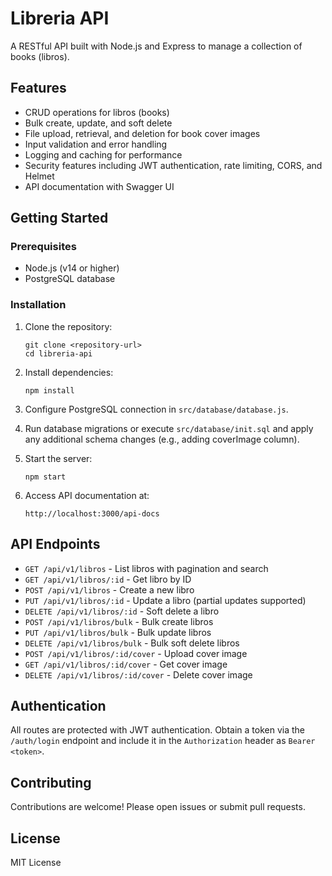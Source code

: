 # Libreria API

A RESTful API built with Node.js and Express to manage a collection of books (libros).

## Features

- CRUD operations for libros (books)
- Bulk create, update, and soft delete
- File upload, retrieval, and deletion for book cover images
- Input validation and error handling
- Logging and caching for performance
- Security features including JWT authentication, rate limiting, CORS, and Helmet
- API documentation with Swagger UI

## Getting Started

### Prerequisites

- Node.js (v14 or higher)
- PostgreSQL database

### Installation

1. Clone the repository:
   ```
   git clone <repository-url>
   cd libreria-api
   ```

2. Install dependencies:
   ```
   npm install
   ```

3. Configure PostgreSQL connection in `src/database/database.js`.

4. Run database migrations or execute `src/database/init.sql` and apply any additional schema changes (e.g., adding coverImage column).

5. Start the server:
   ```
   npm start
   ```

6. Access API documentation at:
   ```
   http://localhost:3000/api-docs
   ```

## API Endpoints

- `GET /api/v1/libros` - List libros with pagination and search
- `GET /api/v1/libros/:id` - Get libro by ID
- `POST /api/v1/libros` - Create a new libro
- `PUT /api/v1/libros/:id` - Update a libro (partial updates supported)
- `DELETE /api/v1/libros/:id` - Soft delete a libro
- `POST /api/v1/libros/bulk` - Bulk create libros
- `PUT /api/v1/libros/bulk` - Bulk update libros
- `DELETE /api/v1/libros/bulk` - Bulk soft delete libros
- `POST /api/v1/libros/:id/cover` - Upload cover image
- `GET /api/v1/libros/:id/cover` - Get cover image
- `DELETE /api/v1/libros/:id/cover` - Delete cover image

## Authentication

All routes are protected with JWT authentication. Obtain a token via the `/auth/login` endpoint and include it in the `Authorization` header as `Bearer <token>`.

## Contributing

Contributions are welcome! Please open issues or submit pull requests.

## License

MIT License
